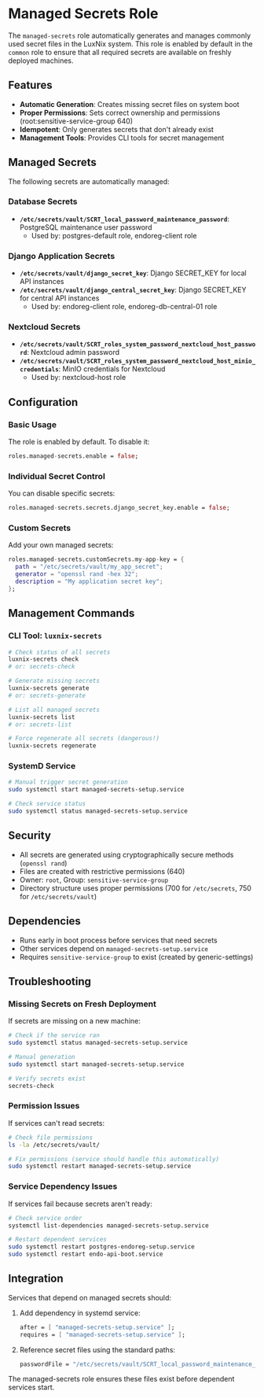 # Managed Secrets Role

The `managed-secrets` role automatically generates and manages commonly used secret files in the LuxNix system. This role is enabled by default in the `common` role to ensure that all required secrets are available on freshly deployed machines.

## Features

- **Automatic Generation**: Creates missing secret files on system boot
- **Proper Permissions**: Sets correct ownership and permissions (root:sensitive-service-group 640)
- **Idempotent**: Only generates secrets that don't already exist
- **Management Tools**: Provides CLI tools for secret management

## Managed Secrets

The following secrets are automatically managed:

### Database Secrets
- **`/etc/secrets/vault/SCRT_local_password_maintenance_password`**: PostgreSQL maintenance user password
  - Used by: postgres-default role, endoreg-client role

### Django Application Secrets  
- **`/etc/secrets/vault/django_secret_key`**: Django SECRET_KEY for local API instances
- **`/etc/secrets/vault/django_central_secret_key`**: Django SECRET_KEY for central API instances
  - Used by: endoreg-client role, endoreg-db-central-01 role

### Nextcloud Secrets
- **`/etc/secrets/vault/SCRT_roles_system_password_nextcloud_host_password`**: Nextcloud admin password
- **`/etc/secrets/vault/SCRT_roles_system_password_nextcloud_host_minio_credentials`**: MinIO credentials for Nextcloud
  - Used by: nextcloud-host role

## Configuration

### Basic Usage
The role is enabled by default. To disable it:

```nix
roles.managed-secrets.enable = false;
```

### Individual Secret Control
You can disable specific secrets:

```nix
roles.managed-secrets.secrets.django_secret_key.enable = false;
```

### Custom Secrets
Add your own managed secrets:

```nix
roles.managed-secrets.customSecrets.my-app-key = {
  path = "/etc/secrets/vault/my_app_secret";
  generator = "openssl rand -hex 32";
  description = "My application secret key";
};
```

## Management Commands

### CLI Tool: `luxnix-secrets`

```bash
# Check status of all secrets
luxnix-secrets check
# or: secrets-check

# Generate missing secrets
luxnix-secrets generate  
# or: secrets-generate

# List all managed secrets
luxnix-secrets list
# or: secrets-list

# Force regenerate all secrets (dangerous!)
luxnix-secrets regenerate
```

### SystemD Service

```bash
# Manual trigger secret generation
sudo systemctl start managed-secrets-setup.service

# Check service status
sudo systemctl status managed-secrets-setup.service
```

## Security

- All secrets are generated using cryptographically secure methods (`openssl rand`)
- Files are created with restrictive permissions (640)
- Owner: `root`, Group: `sensitive-service-group`
- Directory structure uses proper permissions (700 for `/etc/secrets`, 750 for `/etc/secrets/vault`)

## Dependencies

- Runs early in boot process before services that need secrets
- Other services depend on `managed-secrets-setup.service`
- Requires `sensitive-service-group` to exist (created by generic-settings)

## Troubleshooting

### Missing Secrets on Fresh Deployment
If secrets are missing on a new machine:

```bash
# Check if the service ran
sudo systemctl status managed-secrets-setup.service

# Manual generation
sudo systemctl start managed-secrets-setup.service

# Verify secrets exist
secrets-check
```

### Permission Issues
If services can't read secrets:

```bash
# Check file permissions
ls -la /etc/secrets/vault/

# Fix permissions (service should handle this automatically)
sudo systemctl restart managed-secrets-setup.service
```

### Service Dependency Issues
If services fail because secrets aren't ready:

```bash
# Check service order
systemctl list-dependencies managed-secrets-setup.service

# Restart dependent services
sudo systemctl restart postgres-endoreg-setup.service
sudo systemctl restart endo-api-boot.service
```

## Integration

Services that depend on managed secrets should:

1. Add dependency in systemd service:
   ```nix
   after = [ "managed-secrets-setup.service" ];
   requires = [ "managed-secrets-setup.service" ];
   ```

2. Reference secret files using the standard paths:
   ```nix
   passwordFile = "/etc/secrets/vault/SCRT_local_password_maintenance_password";
   ```

The managed-secrets role ensures these files exist before dependent services start.
